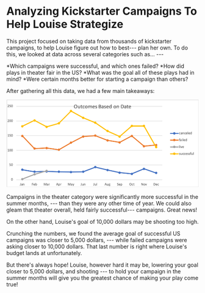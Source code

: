 # Analyzing Kickstarter Campaigns To Help Louise Strategize

This project focused on taking data from thousands of kickstarter campaigns, to help Louise figure out how to best---
plan her own. To do this, we looked at data across several categories such as... ---

*Which campaigns were successful, and which ones failed?
*How did plays in theater fair in the US?
*What was the goal all of these plays had in mind?
*Were certain months better for starting a campaign than others?

After gathering all this data, we had a few main takeaways:

![outcomes_based_on_date](https://github.com/lindsera1/kickstarter-analysis/blob/98a74ab92b6b22661ed8548d05f743fc42a74af3/Outcomes_based_on_date.png)

Campaigns in the theater category were significantly more successful in the summer months, ---
than they were any other time of year. We could also gleam that theater overall, held fairly successful---
campaigns. Great news!

On the other hand, Louise's goal of 10,000 dollars may be shooting too high.

Crunching the numbers, we found the average goal of successful US campaigns was closer to 5,000 dollars, ---
while failed campaigns were asking closer to 10,000 dollars. That last number is right where Louise's budget lands at unfortunately.

But there's always hope! Louise, however hard it may be, lowering your goal closer to 5,000 dollars, and shooting ---
to hold your campaign in the summer months will give you the greatest chance of making your play come true!
